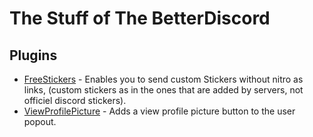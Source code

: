 # The Stuff of The BetterDiscord

## Plugins
 - [FreeStickers](https://github.com/Skamt/BDAddons/tree/main/FreeStickers) - Enables you to send custom Stickers without nitro as links, (custom stickers as in the ones that are added by servers, not officiel discord stickers).
  - [ViewProfilePicture](https://github.com/Skamt/BDAddons/tree/main/ViewProfilePicture) - Adds a view profile picture button to the user popout.
